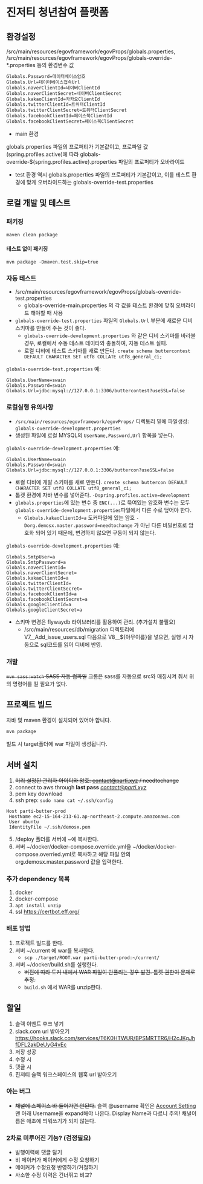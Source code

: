 # 진저티 청년참여 플랫폼

## 환경설정

/src/main/resources/egovframework/egovProps/globals.properties,
/src/main/resources/egovframework/egovProps/globals-override-*.properties 등의 환경변수 값

```bash
Globals.Password=데이터베이스암호
Globals.Url=데이터베이스접속Url
Globals.naverClientId=네이버ClientId
Globals.naverClientSecret=네이버ClientSecret
Globals.kakaoClientId=카카오ClientId
Globals.twitterClientId=트위터ClientId
Globals.twitterClientSecret=트위터ClientSecret
Globals.facebookClientId=페이스북ClientId
Globals.facebookClientSecret=페이스북ClientSecret
```

* main 환경

globals.properties 파일의 프로퍼티가 기본값이고, 프로파일 값(spring.profiles.active)에 따라 globals-override-${spring.profiles.active}.properties 파일의 프로퍼티가 오바라이드

* test 환경
역시 globals.properties 파일의 프로퍼티가 기본값이고, 이를 테스트 환경에 맞게 오버라이드하는 globals-override-test.properties

## 로컬 개발 및 테스트

### 패키징

`maven clean package`

#### 테스트 없이 패키징

`mvn package -Dmaven.test.skip=true`

### 자동 테스트

* /src/main/resources/egovframework/egovProps/globals-override-test.properties
    * globals-override-main.properties 의 각 값을 테스트 환경에 맞춰 오버라이드 해야할 때 사용
* `globals-override-test.properties` 파일의 `Globals.Url` 부분에 새로운 디비스키마를 만들어 주는 것이 좋다. 
    * `globals-override-development.properties` 와 같은 디비 스키마를 바라볼 경우, 로컬에서 수동 테스트 데이타와 충돌하여, 자동 테스트 실패.
    * 로컬 디비에 테스트 스키마를 새로 만든다. `create schema buttercontest DEFAULT CHARACTER SET utf8 COLLATE utf8_general_ci;`

`globals-override-test.properties` 예:
```
Globals.UserName=swain
Globals.Password=swain
Globals.Url=jdbc:mysql://127.0.0.1:3306/buttercontest?useSSL=false
```

### 로컬실행 유의사항

* `/src/main/resources/egovframework/egovProps/` 디렉토리 밑에 파일생성: `globals-override-development.properties`
* 생성된 파일에 로컬 MYSQL의 `UserName,Password,Url` 항목을 넣는다. 

`globals-override-development.properties` 예: 
```
Globals.UserName=swain
Globals.Password=swain
Globals.Url=jdbc:mysql://127.0.0.1:3306/buttercon?useSSL=false
```

* 로컬 디비에 개발 스키마를 새로 만든다. `create schema buttercon DEFAULT CHARACTER SET utf8 COLLATE utf8_general_ci;`
* 톰켓 환경에 자바 변수를 넣어준다. `-Dspring.profiles.active=development`
* `globals.properties`에 있는 변수 중 `ENC(...)`로 묶여있는 암호화 변수는 모두 `globals-override-development.properties`파일에서 다른 수로 덮어야 한다. 
    * `Globals.kakaoClientId=a` 도커파일에 있는 암호 `-Dorg.demosx.master.password=needtochange` 가 아닌 다른 비밀번호로 암호화 되어 있기 때문에, 변경하지 않으면 구동이 되지 않는다.

`globals-override-development.properties` 예: 
```
Globals.SmtpUser=a
Globals.SmtpPassword=a
Globals.naverClientId=
Globals.naverClientSecret=
Globals.kakaoClientId=a
Globals.twitterClientId=
Globals.twitterClientSecret=
Globals.facebookClientId=a
Globals.facebookClientSecret=a
Globals.googleClientId=a
Globals.googleClientSecret=a
```

* 스키마 변경은 flywaydb 라이브러리를 활용하여 관리. (추가설치 불필요)
    * /src/main/resources/db/migration 디렉토리에 V7__Add_issue_users.sql 다음으로 V8__${아무이름}을 넣으면, 실행 시 자동으로 sql코드를 읽어 디비에 반영.

### 개발

~~`mvn sass:watch` SASS 자동 컴파일~~
크롬은 sass를 자동으로 src와 매칭시켜 줘서 위의 명령어를 킬 필요가 없다.

## 프로젝트 빌드

자바 및 maven 환경이 설치되어 있어야 합니다.

```bash
mvn package
```

빌드 시 target폴더에 war 파일이 생성됩니다.

## 서버 설치

1. ~~미리 설정된 관리자 아이디와 암호: contact@parti.xyz / needtochange~~
1. connect to aws through **last pass** *contact@parti.xyz*
1. pem key download
1. ssh prep: `sudo nano cat ~/.ssh/config` 
```
Host parti-butter-prod
 HostName ec2-15-164-213-61.ap-northeast-2.compute.amazonaws.com
 User ubuntu
 IdentityFile ~/.ssh/demosx.pem
```
5. /deploy 폴더를 서버에 ~에 복사한다.
5. 서버 ~/docker/docker-compose.override.yml을 ~/docker/docker-compose.overried.yml로 복사하고 해당 파일 안의 org.demosx.master.password 값을 입력한다.

### 추가 dependency 목록
1. docker
1. docker-compose
1. `apt install unzip`
1. ssl https://certbot.eff.org/

### 배포 방법

1. 프로젝트 빌드를 한다.
2. 서버 ~/current 에 war를 복사한다.
    * `scp ./target/ROOT.war parti-butter-prod:~/current/`
3. 서버 ~/docker/build.sh를 실행한다.
    * ~~버전에 따라 도커 내에서 WAR 파일이 안풀리는 경우 발견. 톰켓 권한이 문제로 추정.~~
    * `build.sh` 에서 WAR를 unzip한다.


## 할일

1. 슬렉 이벤트 후크 넣기
2. slack.com url 받아오기 https://hooks.slack.com/services/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
3. 저장 성공
3. 수정 시 
4. 댓글 시
5. 진저티 슬랙 워크스페이스의 웹훅 url 받아오기

### 아는 버그

* ~~채널에 스페이스 바 들어가면 안된다.~~ 슬렉 @username 확인은 [Account Setting](https://parti-activists.slack.com/account/settings) 맨 아래 Username을 expand해야 나온다. Display Name과 다르니 주의! 채널이름은 애초에 띄워쓰기가 되지 않는다.

### 2차로 미루어진 기능? (검정필요)

* 발행이력에 댓글 달기
* 비 메이커가 메이커에게 수정 요청하기
* 메이커가 수정요청 반영하기/거절하기
* 사소한 수정 이력은 건너뛰고 비교?